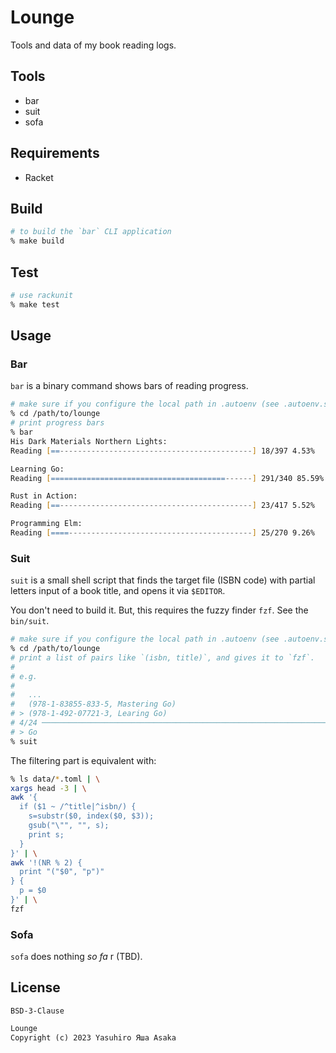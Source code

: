 # Lounge

Tools and data of my book reading logs.

## Tools

* bar
* suit
* sofa


## Requirements

* Racket


## Build

```zsh
# to build the `bar` CLI application
% make build
```


## Test

```zsh
# use rackunit
% make test
```


## Usage

### Bar

`bar` is a binary command shows bars of reading progress.

```zsh
# make sure if you configure the local path in .autoenv (see .autoenv.sample)
% cd /path/to/lounge
# print progress bars
% bar
His Dark Materials Northern Lights:
Reading [==-------------------------------------------] 18/397 4.53%

Learning Go:
Reading [=======================================------] 291/340 85.59%

Rust in Action:
Reading [==-------------------------------------------] 23/417 5.52%

Programming Elm:
Reading [====-----------------------------------------] 25/270 9.26%
```

### Suit

`suit` is a small shell script that finds the target file (ISBN code) with
partial letters input of a book title, and opens it via `$EDITOR`.

You don't need to build it. But, this requires the fuzzy finder `fzf`.
See the `bin/suit`.

```zsh
# make sure if you configure the local path in .autoenv (see .autoenv.sample)
% cd /path/to/lounge
# print a list of pairs like `(isbn, title)`, and gives it to `fzf`.
#
# e.g.
#
#   ...
#   (978-1-83855-833-5, Mastering Go)
# > (978-1-492-07721-3, Learing Go)
# 4/24 ───────────────────────────────────────────────────────────────────────
# > Go
% suit
```

The filtering part is equivalent with:

```zsh
% ls data/*.toml | \
xargs head -3 | \
awk '{
  if ($1 ~ /^title|^isbn/) {
    s=substr($0, index($0, $3));
    gsub("\"", "", s);
    print s;
  }
}' | \
awk '!(NR % 2) {
  print "("$0", "p")"
} {
  p = $0
}' | \
fzf
```

### Sofa

`sofa` does nothing *so fa* r (TBD).


## License

`BSD-3-Clause`

```txt
Lounge
Copyright (c) 2023 Yasuhiro Яша Asaka
```
